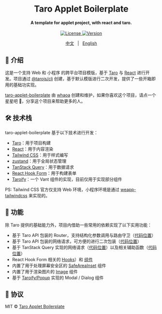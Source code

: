 <h1 align="center">Taro Applet Boilerplate</h1>
<h4 align="center">
  A template for applet project, with react and taro.
</h4>

<p align="center">
  <a href="https://github.com/whaoa/taro-applet-boilerplate/blob/main/LICENSE">
    <img alt="License" src="https://img.shields.io/github/license/whaoa/taro-applet-boilerplate?style=flat&label=license">
  </a>
  <a href="https://github.com/whaoa/taro-applet-boilerplate/releases">
    <img alt="Version" src="https://img.shields.io/github/package-json/v/whaoa/taro-applet-boilerplate/main?style=flat&label=version">
  </a>
</p>

<p align="center">
  <a href="./README.md">中文</a> &nbsp;&nbsp;|&nbsp;&nbsp; <a href="./README.en.md">English</a>
</div>

## 👋 介绍

这是一个支持 Web 和 小程序 的跨平台项目模版，基于 [Taro](https://docs.taro.zone/) 与 [React](https://react.dev/) 进行开发。项目通过 [@tarojs/cli](https://docs.taro.zone/docs/GETTING-STARTED) 创建，基于默认模版进行二次开发，提供了一些开箱即用的基础功实现。

[taro-applet-boilerplate](https://github.com/whaoa/taro-applet-boilerplate) 由 [whaoa](https://github.com/whaoa) 创建和维护，如果你喜欢这个项目，请点一个星星吧 🌟，分享这个项目来帮助更多的人。

## 🛠 技术栈

taro-applet-boilerplate 基于以下技术进行开发：

- [Taro](https://docs.taro.zone/)：用于项目构建
- [React](https://react.dev/)：用于内容渲染
- [Tailwind CSS](https://tailwindcss.com/)：用于样式编写
- [zustand](https://github.com/pmndrs/zustand)：用于全局状态管理
- [TanStack Query](https://tanstack.com/query/v4/docs/framework/react/overview)：用于数据请求
- [React Hook Form](https://react-hook-form.com/)：用于构建表单
- [Taroify](https://taroify.github.io/taroify.com/introduce/)：一个 Vant 组件的实现，目前仅用于实现部分组件

PS: Tailwind CSS 官方仅支持 Web 环境，小程序环境是通过 [weapp-tailwindcss](https://github.com/sonofmagic/weapp-tailwindcss) 来实现的。

## 📐 功能

除 Taro 提供的基础能力外，项目内借助一些常用的依赖实现了以下实用功能：

- 基于 Taro API 包装的 Router，支持结构化参数调用与路由守卫（[代码位置](./src/hooks/router.ts)）
- 基于 Taro API 包装的网络请求，可方便的进行二次包装（[代码位置](./src/libs/network/)）
- 基于 TanStack Query 实现的网络请求（[代码位置](./src/hooks/query.ts)）以及相关辅助函数（[代码位置](./src/libs/query/util.ts)）
- React Hook Form 相关的 [Hooks](./src/hooks/form.ts)）和 [组件](./src/components/utility/form.tsx)
- 内置了用于处理屏幕安全区的 [SafeAreaInset](./src/components/ui/safe-area.tsx) 组件
- 内置了用于渲染图片的 [Image](./src/components/ui/image.tsx) 组件
- 基于 [Taroify/Popup](https://taroify.github.io/taroify.com/components/popup/) 实现的 Modal / Dialog 组件

## 📖 协议

MIT © [Taro Applet Boilerplate](https://github.com/whaoa/taro-applet-boilerplate)
